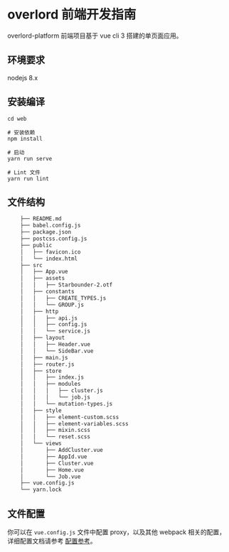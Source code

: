 # overlord 前端开发指南

overlord-platform 前端项目基于 vue cli 3 搭建的单页面应用。

## 环境要求

nodejs 8.x

## 安装编译

```base
cd web

# 安装依赖
npm install

# 启动
yarn run serve

# Lint 文件
yarn run lint
```

## 文件结构

```bash
    ├── README.md
    ├── babel.config.js
    ├── package.json
    ├── postcss.config.js
    ├── public
    │   ├── favicon.ico
    │   └── index.html
    ├── src
    │   ├── App.vue
    │   ├── assets
    │   │   ├── Starbounder-2.otf
    │   ├── constants
    │   │   ├── CREATE_TYPES.js
    │   │   └── GROUP.js
    │   ├── http
    │   │   ├── api.js
    │   │   ├── config.js
    │   │   └── service.js
    │   ├── layout
    │   │   ├── Header.vue
    │   │   └── SideBar.vue
    │   ├── main.js
    │   ├── router.js
    │   ├── store
    │   │   ├── index.js
    │   │   ├── modules
    │   │   │   ├── cluster.js
    │   │   │   └── job.js
    │   │   └── mutation-types.js
    │   ├── style
    │   │   ├── element-custom.scss
    │   │   ├── element-variables.scss
    │   │   ├── mixin.scss
    │   │   └── reset.scss
    │   └── views
    │       ├── AddCluster.vue
    │       ├── AppId.vue
    │       ├── Cluster.vue
    │       ├── Home.vue
    │       └── Job.vue
    ├── vue.config.js
    └── yarn.lock
```

## 文件配置

你可以在 `vue.config.js` 文件中配置 proxy，以及其他 webpack 相关的配置，详细配置文档请参考 [配置参考](https://cli.vuejs.org/zh/config/)。